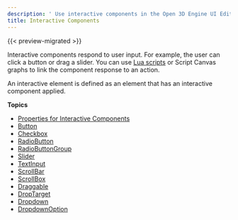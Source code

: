 ```yaml
---
description: ' Use interactive components in the Open 3D Engine UI Editor. '
title: Interactive Components
---
```


{{< preview-migrated >}}

Interactive components respond to user input\. For example, the user can click a button or drag a slider\. You can use [Lua scripts](/docs/user-guide/features/interactivity/user-interface/editor/loading-canvases-lua.md) or Script Canvas graphs to link the component response to an action\.

An interactive element is defined as an element that has an interactive component applied\.

**Topics**
+ [Properties for Interactive Components](/docs/user-guide/features/interactivity/user-interface/editor/components-interactive-properties.md)
+ [Button](/docs/user-guide/features/interactivity/user-interface/editor/components-button.md)
+ [Checkbox](/docs/user-guide/features/interactivity/user-interface/editor/checkbox-components.md)
+ [RadioButton](/docs/user-guide/features/interactivity/user-interface/editor/components-radiobutton.md)
+ [RadioButtonGroup](/docs/user-guide/features/interactivity/user-interface/editor/components-radiobuttongroup.md)
+ [Slider](/docs/user-guide/features/interactivity/user-interface/editor/slider-components.md)
+ [TextInput](/docs/user-guide/features/interactivity/user-interface/editor/components-textinput.md)
+ [ScrollBar](/docs/user-guide/features/interactivity/user-interface/editor/components-scrollbar.md)
+ [ScrollBox](/docs/user-guide/features/interactivity/user-interface/editor/components-scrollbox.md)
+ [Draggable](/docs/user-guide/features/interactivity/user-interface/editor/components-draggable.md)
+ [DropTarget](/docs/user-guide/features/interactivity/user-interface/editor/components-drop-target.md)
+ [Dropdown](/docs/user-guide/features/interactivity/user-interface/editor/components-dropdown.md)
+ [DropdownOption](/docs/user-guide/features/interactivity/user-interface/editor/components-dropdownoption.md)
